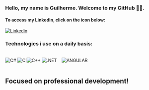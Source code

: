 ### Hello, my name is Guilherme. Welcome to my GitHub 👋🏾. 





#### To access my LinkedIn, click on the icon below:
[![Linkedin](https://img.shields.io/badge/LinkedIn-0077B5?style=for-the-badge&logo=linkedin&logoColor=white)](https://www.linkedin.com/in/guilhermeeso/)

### Technologies i use on a daily basis:

<div style = "display: inline_block"><br/>
<img align= "center" alt= "C#" src="https://img.shields.io/badge/C%23-239120?style=for-the-badge&logo=c-sharp&logoColor=white"/>
<img align= "center" alt= "C" src="https://img.shields.io/badge/C-00599C?style=for-the-badge&logo=c&logoColor=white" />
<img align= "center" alt= "C++" src="https://img.shields.io/badge/C%2B%2B-00599C?style=for-the-badge&logo=c%2B%2B&logoColor=white"/>
<img align= "center" alt= ".NET" src="https://img.shields.io/badge/.NET-5C2D91?style=for-the-badge&logo=.net&logoColor=white"/>
<img align= "center" alt= "" src="https://img.shields.io/badge/JavaScript-F7DF1E?style=for-the-badge&logo=javascript&logoColor=black"/>
<img align= "center" alt= "" src="https://img.shields.io/badge/TypeScript-007ACC?style=for-the-badge&logo=typescript&logoColor=white"/>
<img align= "center" alt= "" src="https://img.shields.io/badge/Microsoft_SQL_Server-CC2927?style=for-the-badge&logo=microsoft-sql-server&logoColor=white"/>
<img align= "center" alt= "ANGULAR" src="https://img.shields.io/badge/Angular-DD0031?style=for-the-badge&logo=angular&logoColor=white"/>

</div><br/>





## Focused on professional development!
